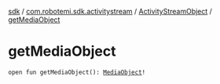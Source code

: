 [sdk](../../index.md) / [com.robotemi.sdk.activitystream](../index.md) / [ActivityStreamObject](index.md) / [getMediaObject](./get-media-object.md)

# getMediaObject

`open fun getMediaObject(): `[`MediaObject`](../../com.robotemi.sdk/-media-object/index.md)`!`
